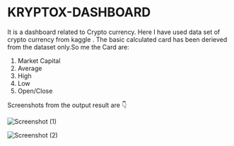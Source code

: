 # KRYPTOX-DASHBOARD
It is a dashboard related to Crypto currency.
Here I have used data set of crypto currency from kaggle .
The basic calculated card has been derieved from the dataset only.So me the Card are:
1) Market Capital
2) Average
3) High
4) Low
5) Open/Close

Screenshots from the output result  are 👇

![Screenshot (1)](https://user-images.githubusercontent.com/101855282/212524550-944dace8-45c6-44bc-b119-3b0e390b5060.png)


![Screenshot (2)](https://user-images.githubusercontent.com/101855282/212524556-f94fff98-81cf-4308-ba8b-829ff2e54f0e.png)
